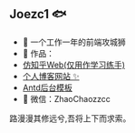 ## Joezc1 🐟

- 🐧 一个工作一年的前端攻城狮
- 🏡 作品：
- <a href="http://39.106.159.120:8848/web" target="_blank">仿知乎Web(仅用作学习练手)
- <a href="http://39.106.159.120:8848/web/docs/" target="_blank">个人博客网站 ✨</a>
- <a href="http://39.106.159.120:8848/web/vue-antd-admin/" target="_blank">Antd后台模板</a>
- 💬 微信：ZhaoChaozzcc

<p>路漫漫其修远兮,吾将上下而求索。</p>
